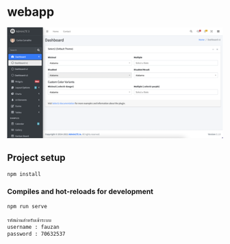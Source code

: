 # webapp

![Example](example.png)

## Project setup
```
npm install
```

### Compiles and hot-reloads for development
```
npm run serve

รหัสผ่านสำหรับเข้าระบบ
username : fauzan
password : 70632537
